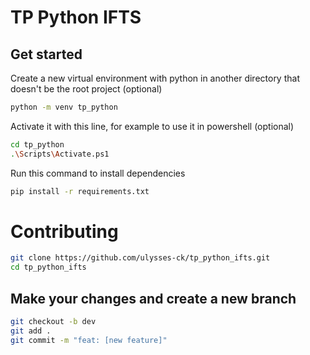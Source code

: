 # TP Python IFTS
## Get started
Create a new virtual environment with python in another directory that doesn't be the root project (optional)
```sh
python -m venv tp_python
```
Activate it with this line, for example to use it in powershell (optional)
```sh
cd tp_python
.\Scripts\Activate.ps1
```
Run this command to install dependencies
```sh
pip install -r requirements.txt
```
# Contributing
```sh
git clone https://github.com/ulysses-ck/tp_python_ifts.git
cd tp_python_ifts
```
## Make your changes and create a new branch 
```sh
git checkout -b dev
git add .
git commit -m "feat: [new feature]"
```
